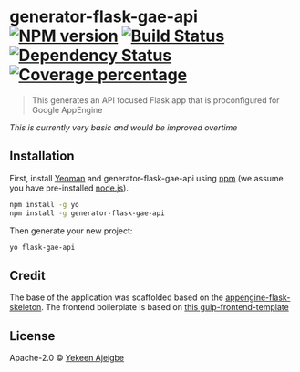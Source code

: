 # generator-flask-gae-api [![NPM version][npm-image]][npm-url] [![Build Status][travis-image]][travis-url] [![Dependency Status][daviddm-image]][daviddm-url] [![Coverage percentage][coveralls-image]][coveralls-url]
> This generates an API focused Flask app that is proconfigured for Google AppEngine

_This is currently very basic and would be improved overtime_

## Installation

First, install [Yeoman](http://yeoman.io) and generator-flask-gae-api using [npm](https://www.npmjs.com/) (we assume you have pre-installed [node.js](https://nodejs.org/)).

```bash
npm install -g yo
npm install -g generator-flask-gae-api
```

Then generate your new project:

```bash
yo flask-gae-api
```

## Credit
The base of the application was scaffolded based on the [appengine-flask-skeleton](https://github.com/GoogleCloudPlatform/appengine-flask-skeleton). The frontend boilerplate is based on [this gulp-frontend-template](https://github.com/dmnsgn/gulp-frontend-boilerplate)

## License

Apache-2.0 © [Yekeen Ajeigbe](yekeen.me)


[npm-image]: https://badge.fury.io/js/generator-flask-gae-api.svg
[npm-url]: https://npmjs.org/package/generator-flask-gae-api
[travis-image]: https://travis-ci.org/klummy/generator-flask-gae-api.svg?branch=master
[travis-url]: https://travis-ci.org/klummy/generator-flask-gae-api
[daviddm-image]: https://david-dm.org/klummy/generator-flask-gae-api.svg?theme=shields.io
[daviddm-url]: https://david-dm.org/klummy/generator-flask-gae-api
[coveralls-image]: https://coveralls.io/repos/klummy/generator-flask-gae-api/badge.svg
[coveralls-url]: https://coveralls.io/r/klummy/generator-flask-gae-api
